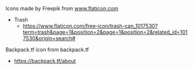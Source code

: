 Icons made by Freepik from www.flaticon.com
- Trash
    - https://www.flaticon.com/free-icon/trash-can_1017530?term=trash&page=1&position=2&page=1&position=2&related_id=1017530&origin=search#

Backpack.tf icon from backpack.tf
- https://backpack.tf/about